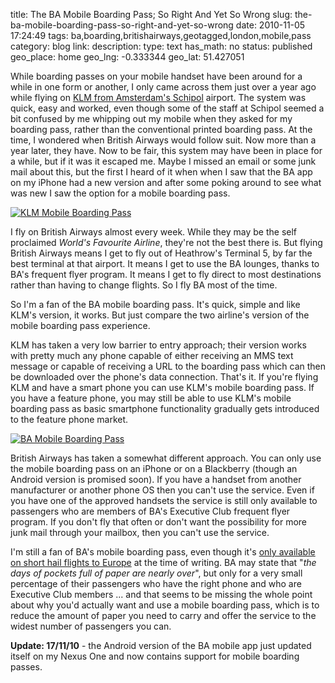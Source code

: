 title: The BA Mobile Boarding Pass; So Right And Yet So Wrong 
slug: the-ba-mobile-boarding-pass-so-right-and-yet-so-wrong
date: 2010-11-05 17:24:49
tags: ba,boarding,britishairways,geotagged,london,mobile,pass
category: blog
link: 
description: 
type: text
has_math: no
status: published
geo_place: home
geo_lng: -0.333344
geo_lat: 51.427051

While boarding passes on your mobile handset have been around for a while in one form or another, I only came across them just over a year ago while flying on [KLM from Amsterdam's Schipol](/2009/09/04/paperless-boarding-passes/ "/2009/09/04/paperless-boarding-passes/") airport. The system was quick, easy and worked, even though some of the staff at Schipol seemed a bit confused by me whipping out my mobile when they asked for my boarding pass, rather than the conventional printed boarding pass. At the time, I wondered when British Airways would follow suit. Now more than a year later, they have. Now to be fair, this system may have been in place for a while, but if it was it escaped me. Maybe I missed an email or some junk mail about this, but the first I heard of it when when I saw that the BA app on my iPhone had a new version and after some poking around to see what was new I saw the option for a mobile boarding pass.

<!-- TEASER_END -->

[![KLM Mobile Boarding Pass](https://farm3.static.flickr.com/2439/3886771618_9e09650fc3_o_d.jpg)](https://www.flickr.com/photos/vicchi/3886771618/ "KLM Mobile Boarding Pass")

I fly on British Airways almost every week. While they may be the self proclaimed *World's Favourite Airline*, they're not the best there is. But flying British Airways means I get to fly out of Heathrow's Terminal 5, by far the best terminal at that airport. It means I get to use the BA lounges, thanks to BA's frequent flyer program. It means I get to fly direct to most destinations rather than having to change flights. So I fly BA most of the time.

So I'm a fan of the BA mobile boarding pass. It's quick, simple and like KLM's version, it works. But just compare the two airline's version of the mobile boarding pass experience.

KLM has taken a very low barrier to entry approach; their version works with pretty much any phone capable of either receiving an MMS text message or capable of receiving a URL to the boarding pass which can then be downloaded over the phone's data connection. That's it. If you're flying KLM and have a smart phone you can use KLM's mobile boarding pass. If you have a feature phone, you may still be able to use KLM's mobile boarding pass as basic smartphone functionality gradually gets introduced to the feature phone market.

[![BA Mobile Boarding Pass](https://farm2.static.flickr.com/1123/5149143748_7e2da23524_d.jpg)](https://www.flickr.com/photos/vicchi/5149143748/ "BA Mobile Boarding Pass")

British Airways has taken a somewhat different approach. You can only use the mobile boarding pass on an iPhone or on a Blackberry (though an Android version is promised soon). If you have a handset from another manufacturer or another phone OS then you can't use the service. Even if you have one of the approved handsets the service is still only available to passengers who are members of BA's Executive Club frequent flyer program. If you don't fly that often or don't want the possibility for more junk mail through your mailbox, then you can't use the service.

I'm still a fan of BA's mobile boarding pass, even though it's [only available on short hail flights to Europe](https://www.britishairways.com/travel/mobile-boarding-pass/public/en_gb "https://www.britishairways.com/travel/mobile-boarding-pass/public/en_gb") at the time of writing. BA may state that "*the days of pockets full of paper are nearly over*", but only for a very small percentage of their passengers who have the right phone and who are Executive Club members ... and that seems to be missing the whole point about why you'd actually want and use a mobile boarding pass, which is to reduce the amount of paper you need to carry and offer the service to the widest number of passengers you can.

**Update: 17/11/10** - the Android version of the BA mobile app just updated itself on my Nexus One and now contains support for mobile boarding passes.




